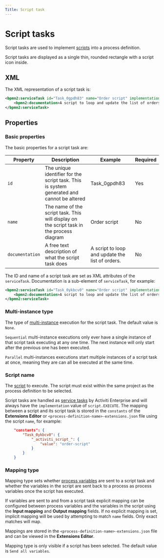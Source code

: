 ```yaml
---
Title: Script task
---
```


# Script tasks
Script tasks are used to implement [scripts](../../scripts.md) into a process definition. 

Script tasks are displayed as a single thin, rounded rectangle with a script icon inside.

## XML
The XML representation of a script task is:

```xml
<bpmn2:serviceTask id="Task_0gpdh83" name="Order script" implementation="script.EXECUTE">
	<bpmn2:documentation>A script to loop and update the list of orders.</bpmn2:documentation>
</bpmn2:serviceTask>
```

## Properties 

### Basic properties
The basic properties for a script task are: 

| Property | Description | Example | Required | 
| -------- | ----------- | ------- | -------- | 
| `id` | The unique identifier for the script task. This is system generated and cannot be altered | Task_0gpdh83 | Yes |
| `name` | The name of the script task. This will display on the script task in the process diagram | Order script | No |
| `documentation` | A free text description of what the script task does | A script to loop and update the list of orders.  | No |

The ID and name of a script task are set as XML attributes of the `serviceTask`. Documentation is a sub-element of `serviceTask`, for example: 

```xml
<bpmn2:serviceTask id="Task_0ykbcv0" name="Order script" implementation="script.EXECUTE">
	<bpmn2:documentation>A script to loop and update the list of orders.</bpmn2:documentation>
</bpmn2:serviceTask>
```

### Multi-instance type
The type of [multi-instance](../bpmn/multi.md) execution for the script task. The default value is `None`. 

`Sequential` multi-instance executions only ever have a single instance of that script task executing at any one time. The next instance will only start after the previous one has been executed. 

`Parallel` multi-instances executions start multiple instances of a script task at once, meaning they are can all be executed at the same time. 

### Script name
The [script](../../scripts.md) to execute. The script must exist within the same project as the process definition to be selected. 

Script tasks are handled as [service tasks](../bpmn/service.md) by Activiti Enterprise and will always have the `implementation` value of `script.EXECUTE`. The mapping between a script and its script task is stored in the `constants` of the **Extensions Editor** or `<process-definition-name>-extensions.json` file using the script `name`, for example:

```json
    "constants": {
        "Task_0ykbcv0": {
            "_activiti_script_": {
                "value": "order-script"
            }
        }
    }
```

### Mapping type
Mapping type sets whether [process variables](../variables.md) are sent to a script task and whether the variables in the script are sent back to a process as process variables once the script has executed.

If variables are sent to and from a script task explicit mapping can be configured between process variables and the variables in the script using the **Input mapping** and **Output mapping** fields. If no explicit mapping is set, implicit mapping will be used by attempting to match `name` fields. Only exact matches will map. 

Mappings are stored in the `<process-definition-name>-extensions.json` file and can be viewed in the **Extensions Editor**. 

Mapping type is only visible if a script has been selected. The default value is `Send all variables`. 